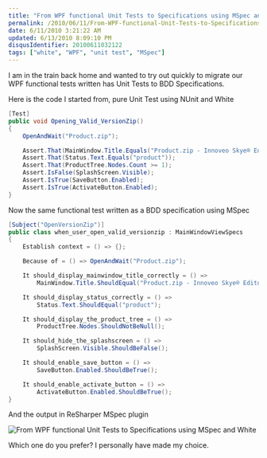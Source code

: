 ```yaml
---
title: "From WPF functional Unit Tests to Specifications using MSpec and White"
permalink: /2010/06/11/From-WPF-functional-Unit-Tests-to-Specifications-using-MSpec-and-White/
date: 6/11/2010 3:21:22 AM
updated: 6/13/2010 8:09:10 PM
disqusIdentifier: 20100611032122
tags: ["white", "WPF", "unit test", "MSpec"]
---
```

I am in the train back home and wanted to try out quickly to migrate our WPF functional tests written has Unit Tests to BDD Specifications. 

Here is the code I started from, pure Unit Test using NUnit and White
<!-- more -->

```csharp
[Test]
public void Opening_Valid_VersionZip()
{
    OpenAndWait("Product.zip");

    Assert.That(MainWindow.Title.Equals("Product.zip - Innoveo Skye® Editor"));
    Assert.That(Status.Text.Equals("product"));
    Assert.That(ProductTree.Nodes.Count >= 1);
    Assert.IsFalse(SplashScreen.Visible);
    Assert.IsTrue(SaveButton.Enabled);
    Assert.IsTrue(ActivateButton.Enabled);
}
```

Now the same functional test written as a BDD specification using MSpec

```csharp
[Subject("OpenVersionZip")]
public class when_user_open_valid_versionzip : MainWindowViewSpecs
{
    Establish context = () => {};

    Because of = () => OpenAndWait("Product.zip");

    It should_display_mainwindow_title_correctly = () =>
        MainWindow.Title.ShouldEqual("Product.zip - Innoveo Skye® Editor");

    It should_display_status_correctly = () =>
        Status.Text.ShouldEqual("product");

    It should_display_the_product_tree = () =>
        ProductTree.Nodes.ShouldNotBeNull();

    It should_hide_the_splashscreen = () =>
        SplashScreen.Visible.ShouldBeFalse();

    It should_enable_save_button = () =>
        SaveButton.Enabled.ShouldBeTrue();

    It should_enable_activate_button = () =>
        ActivateButton.Enabled.ShouldBeTrue();
}
```

And the output in ReSharper MSpec plugin

![From WPF functional Unit Tests to Specifications using MSpec and White](https://farm2.staticflickr.com/1586/24553233906_c38b6e933a_o.png) 

Which one do you prefer? I personally have made my choice.
